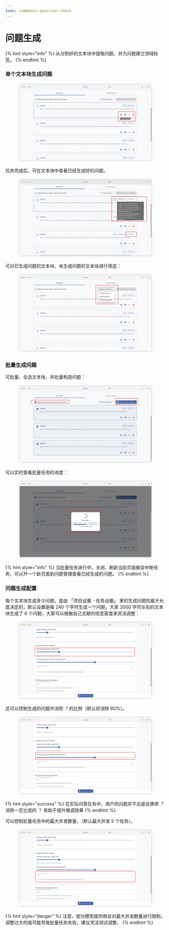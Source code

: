 ```yaml
---
icon: comments-question-check
---
```


# 问题生成

{% hint style="info" %}
从分割好的文本块中提取问题，并为问题建立领域标签。
{% endhint %}

### 单个文本块生成问题

<figure><img src="../.gitbook/assets/image (17) (1) (1).png" alt=""><figcaption></figcaption></figure>

任务完成后，可在文本块中查看已经生成好的问题。

<figure><img src="../.gitbook/assets/image (1) (1).png" alt=""><figcaption></figcaption></figure>

可对已生成问题的文本块、未生成问题的文本块进行筛选：

<figure><img src="../.gitbook/assets/image (2) (1).png" alt=""><figcaption></figcaption></figure>

### 批量生成问题

可批量、全选文本块，并批量构造问题：

<figure><img src="../.gitbook/assets/image (8) (1).png" alt=""><figcaption></figcaption></figure>

可以实时查看批量任务的进度：

<figure><img src="../.gitbook/assets/image (9) (1).png" alt=""><figcaption></figcaption></figure>

{% hint style="info" %}
当批量任务进行中，关闭、刷新当前页面都会中断任务，可以开一个新页面到问题管理查看已经生成的问题。
{% endhint %}

### 问题生成配置

每个文本块生成多少问题，是由 「项目设置 - 任务设置」 里的生成问题的最大长度决定的，默认设置是每 240 个字符生成一个问题，大家 2000 字符左右的文本块生成了 8 个问题，大家可以根据自己文献的信息密度来灵活调整：

<figure><img src="../.gitbook/assets/image (11) (1).png" alt=""><figcaption></figcaption></figure>

还可以控制生成的问题中消除 ？的比例（默认将消除 60%）。

<figure><img src="../.gitbook/assets/image (12) (1).png" alt=""><figcaption></figcaption></figure>

{% hint style="success" %}
在实际问答任务中，用户的问题并不总是会携带 ？消除一定比低的 ？ 有助于提升微调效果
{% endhint %}

可以控制批量任务中的最大并发数量，（默认最大并发 5 个任务）。

<figure><img src="../.gitbook/assets/image (13) (1).png" alt=""><figcaption></figcaption></figure>

{% hint style="danger" %}
注意，部分模型提供商会对最大并发数量进行限制，调整过大的值可能导致批量任务失败，建议灵活测试调整。
{% endhint %}
